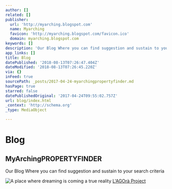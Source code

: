 ```yaml
---
author: []
related: []
publisher:
  url: 'http://myarching.blogspot.com'
  name: Myarching
  favicon: 'http://myarching.blogspot.com/favicon.ico'
  domain: myarching.blogspot.com
keywords: []
description: 'Our Blog Where you can find suggestion and sustain to your  search criteria '
app_links: []
title: Blog
datePublished: '2018-08-13T07:26:47.404Z'
dateModified: '2018-08-13T07:26:45.220Z'
via: {}
inFeed: true
sourcePath: _posts/2017-04-24-myarchingpropertyfinder.md
hasPage: true
starred: false
datePublishedOriginal: '2017-04-24T09:55:02.757Z'
url: blog/index.html
_context: 'http://schema.org'
_type: MediaObject

---
```

# Blog

<article style=""><h1>MyArchingPROPERTYFINDER</h1><p>Our Blog Where you can find suggestion and sustain to your  search criteria </p></article>

![A place where dreaming is coming a true reality](https://the-grid-user-content.s3-us-west-2.amazonaws.com/3e2fd584-8a8f-4e80-aad6-9020f4e5812b.jpg)
[L'AGOrà Project][0]

[0]: http://ita.myarching.link/lagora-lalbergo-arrivera